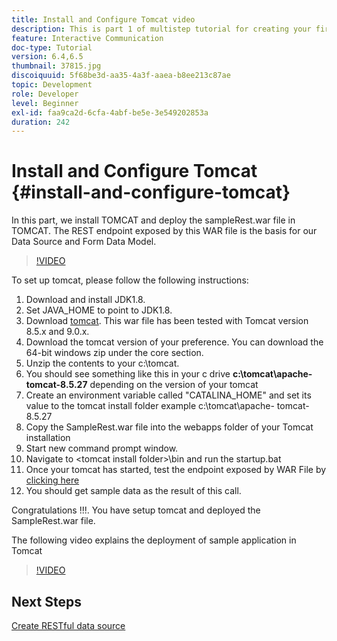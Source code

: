```yaml
---
title: Install and Configure Tomcat video
description: This is part 1 of multistep tutorial for creating your first interactive communications document.
feature: Interactive Communication
doc-type: Tutorial
version: 6.4,6.5
thumbnail: 37815.jpg
discoiquuid: 5f68be3d-aa35-4a3f-aaea-b8ee213c87ae
topic: Development
role: Developer
level: Beginner
exl-id: faa9ca2d-6cfa-4abf-be5e-3e549202853a
duration: 242
---
```

# Install and Configure Tomcat {#install-and-configure-tomcat}

In this part, we install TOMCAT and deploy the sampleRest.war file in TOMCAT. The REST endpoint exposed by this WAR file is the basis for our Data Source and Form Data Model.

>[!VIDEO](https://video.tv.adobe.com/v/37815?quality=12&learn=on)

To set up tomcat, please follow the following instructions:

1. Download and install JDK1.8.
2. Set JAVA_HOME to point to JDK1.8.
3. Download [tomcat](https://tomcat.apache.org/). This war file has been tested with Tomcat version 8.5.x and 9.0.x.
4. Download the tomcat version of your preference. You can download the 64-bit windows zip under the core section.
5. Unzip the contents to your c:\tomcat.
6. You should see something like this in your c drive **c:\tomcat\apache-tomcat-8.5.27** depending on the version of your tomcat
7. Create an environment variable called "CATALINA_HOME" and set its value to the tomcat install folder example c:\tomcat\apache- tomcat-8.5.27
8. Copy the SampleRest.war file into the webapps  folder of your Tomcat installation
9. Start new command prompt window.
10. Navigate to &lt;tomcat install folder&gt;\bin and run the startup.bat
11. Once your tomcat has started, test the endpoint exposed by WAR File by [clicking here](http://localhost:8080/SampleRest/webapi/getStatement/9586)
12. You should get sample data as the result of this call.

Congratulations !!!. You have setup tomcat and deployed the SampleRest.war file.

The following video explains the deployment of sample application in Tomcat
>[!VIDEO](https://video.tv.adobe.com/v/37815?quality=12&learn=on)

## Next Steps

[Create RESTful data source](./create-data-source.md)